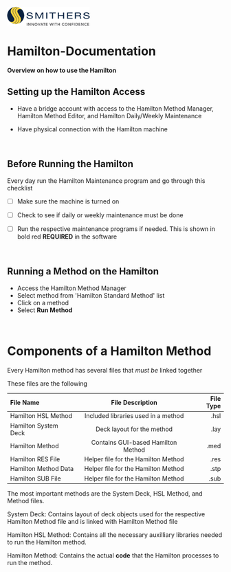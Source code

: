![](Smithers_Logo.png)

# Hamilton-Documentation

**Overview on how to use the Hamilton**

## Setting up the Hamilton Access

- Have a bridge account with access to the Hamilton Method Manager, Hamilton Method Editor, and Hamilton Daily/Weekly Maintenance

- Have physical connection with the Hamilton machine

<p>&nbsp;</p>

## Before Running the Hamilton
Every day run the Hamilton Maintenance program and go through this checklist
- [ ] Make sure the machine is turned on
- [ ] Check to see if daily or weekly maintenance must be done
- [ ] Run the respective maintenance programs if needed. This is shown in bold red **REQUIRED** in the software


<p>&nbsp;</p>

## Running a Method on the Hamilton

- Access the Hamilton Method Manager 
- Select method from 'Hamilton Standard Method' list
- Click on a method
- Select **Run Method**

<p>&nbsp;</p>

# Components of a Hamilton Method

Every Hamilton method has several files that *must be* linked together

These files are the following

| File Name             | File Description                      | File Type |
|:----------------------|:-------------------------------------:|----------:|
| Hamilton HSL Method   | Included libraries used in a method   | .hsl      |
| Hamilton System Deck  | Deck layout for the method            | .lay      |
| Hamilton Method       | Contains GUI-based Hamilton Method    | .med      |
| Hamilton RES File     | Helper file for the Hamilton Method   | .res      |
| Hamilton Method Data  | Helper file for the Hamilton Method   | .stp      |
| Hamilton SUB File     | Helper file for the Hamilton Method   | .sub      |

The most important methods are the System Deck, HSL Method, and Method files.
<p>
System Deck:    Contains layout of deck objects used for the respective Hamilton Method file and is linked with Hamilton Method file

Hamilton HSL Method:    Contains all the necessary auxilliary libraries needed to run the Hamilton method.

Hamilton Method:    Contains the actual **code** that the Hamilton processes to run the method.
